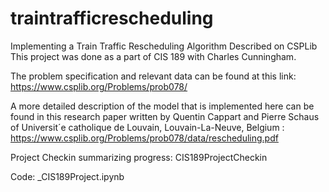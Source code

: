 # traintrafficrescheduling
Implementing a Train Traffic Rescheduling Algorithm Described on CSPLib 
This project was done as a part of CIS 189 with Charles Cunningham.

The problem specification and relevant data can be found at this link: https://www.csplib.org/Problems/prob078/

A more detailed description of the model that is implemented here can be found in this research paper written by Quentin Cappart and Pierre Schaus of Universit´e catholique de Louvain, Louvain-La-Neuve, Belgium : https://www.csplib.org/Problems/prob078/data/rescheduling.pdf

Project Checkin summarizing progress: CIS189ProjectCheckin

Code: _CIS189Project.ipynb
